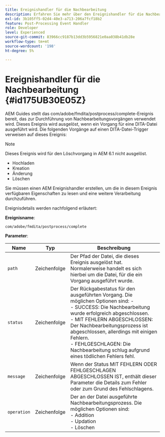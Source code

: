 ```yaml
---
title: Ereignishandler für die Nachbearbeitung
description: Erfahren Sie mehr über den Ereignishandler für die Nachbearbeitung
exl-id: 3b105ff5-02d4-40e3-a713-206a7fcf18b2
feature: Post-Processing Event Handler
role: Developer
level: Experienced
source-git-commit: 83966cc9187b13dd3b5956821e0aa038b41db28e
workflow-type: tm+mt
source-wordcount: '198'
ht-degree: 5%

---
```


# Ereignishandler für die Nachbearbeitung {#id175UB30E05Z}

AEM Guides stellt das com/adobe/fmdita/postprocess/complete-Ereignis bereit, das zur Durchführung von Nachbearbeitungsvorgängen verwendet wird. Dieses Ereignis wird ausgelöst, wenn ein Vorgang für eine DITA-Datei ausgeführt wird. Die folgenden Vorgänge auf einen DITA-Datei-Trigger verweisen auf dieses Ereignis:

>[!NOTE]
>
> Dieses Ereignis wird für den Löschvorgang in AEM 6.1 nicht ausgelöst.

- Hochladen
- Kreation
- Änderung
- Löschen

Sie müssen einen AEM Ereignishandler erstellen, um die in diesem Ereignis verfügbaren Eigenschaften zu lesen und eine weitere Verarbeitung durchzuführen.

Ereignisdetails werden nachfolgend erläutert:

**Ereignisname**:

```
com/adobe/fmdita/postprocess/complete 
```

**Parameter**:

| Name | Typ | Beschreibung |
|----|----|-----------|
| `path` | Zeichenfolge | Der Pfad der Datei, die dieses Ereignis ausgelöst hat. Normalerweise handelt es sich hierbei um die Datei, für die ein Vorgang ausgeführt wurde. |
| `status` | Zeichenfolge | Der Rückgabestatus für den ausgeführten Vorgang. Die möglichen Optionen sind: - <br> - SUCCESS: Die Nachbearbeitung wurde erfolgreich abgeschlossen. <br> - MIT FEHLERN ABGESCHLOSSEN: Der Nachbearbeitungsprozess ist abgeschlossen, allerdings mit einigen Fehlern. <br> - FEHLGESCHLAGEN: Die Nachbearbeitung schlug aufgrund eines tödlichen Fehlers fehl. |
| `message` | Zeichenfolge | Wenn der Status MIT FEHLERN ODER FEHLGESCHLAGEN ABGESCHLOSSEN IST, enthält dieser Parameter die Details zum Fehler oder zum Grund des Fehlschlagens. |
| `operation` | Zeichenfolge | Der an der Datei ausgeführte Nachbearbeitungsprozess. Die möglichen Optionen sind:<br> - Addition <br> - Updation <br> - Löschen |
